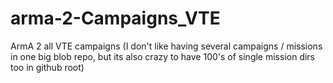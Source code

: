 # arma-2-Campaigns_VTE
ArmA 2 all VTE campaigns (I don't like having several campaigns / missions in one big blob repo, but its also crazy to have 100's of single mission dirs too in github root)
